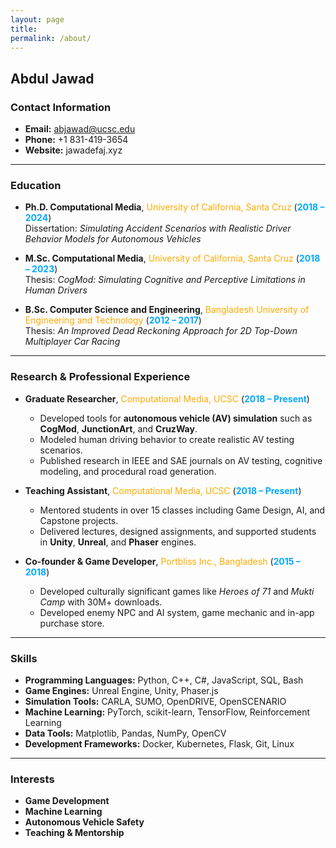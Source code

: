 ```yaml
---
layout: page
title: 
permalink: /about/
---
```


## Abdul Jawad

### Contact Information
- **Email:** abjawad@ucsc.edu  
- **Phone:** +1 831-419-3654  
- **Website:** jawadefaj.xyz  

---

### Education

- **Ph.D. Computational Media**, <span style="color: #ffaa00;">University of California, Santa Cruz</span> (<span style="color: #00aaff;"><strong>2018 – 2024</strong></span>)  
  Dissertation: *Simulating Accident Scenarios with Realistic Driver Behavior Models for Autonomous Vehicles*  

- **M.Sc. Computational Media**, <span style="color: #ffaa00;">University of California, Santa Cruz</span> (<span style="color: #00aaff;"><strong>2018 – 2023</strong></span>)  
  Thesis: *CogMod: Simulating Cognitive and Perceptive Limitations in Human Drivers*  

- **B.Sc. Computer Science and Engineering**, <span style="color: #ffaa00;">Bangladesh University of Engineering and Technology</span> (<span style="color: #00aaff;"><strong>2012 – 2017</strong></span>)  
  Thesis: *An Improved Dead Reckoning Approach for 2D Top-Down Multiplayer Car Racing*  

---

### Research & Professional Experience

- **Graduate Researcher**, <span style="color: #ffaa00;">Computational Media, UCSC</span> (<span style="color: #00aaff;"><strong>2018 – Present</strong></span>)  
  - Developed tools for **autonomous vehicle (AV) simulation** such as **CogMod**, **JunctionArt**, and **CruzWay**.  
  - Modeled human driving behavior to create realistic AV testing scenarios.  
  - Published research in IEEE and SAE journals on AV testing, cognitive modeling, and procedural road generation.  

- **Teaching Assistant**, <span style="color: #ffaa00;">Computational Media, UCSC</span> (<span style="color: #00aaff;"><strong>2018 – Present</strong></span>)  
  - Mentored students in over 15 classes including Game Design, AI, and Capstone projects.  
  - Delivered lectures, designed assignments, and supported students in **Unity**, **Unreal**, and **Phaser** engines.  

- **Co-founder & Game Developer**, <span style="color: #ffaa00;">Portbliss Inc., Bangladesh</span> (<span style="color: #00aaff;"><strong>2015 – 2018</strong></span>)  
  - Developed culturally significant games like *Heroes of 71* and *Mukti Camp* with 30M+ downloads.  
  - Developed enemy NPC and AI system, game mechanic and in-app purchase store.  

---

### Skills

- **Programming Languages:** Python, C++, C#, JavaScript, SQL, Bash  
- **Game Engines:** Unreal Engine, Unity, Phaser.js  
- **Simulation Tools:** CARLA, SUMO, OpenDRIVE, OpenSCENARIO  
- **Machine Learning:** PyTorch, scikit-learn, TensorFlow, Reinforcement Learning  
- **Data Tools:** Matplotlib, Pandas, NumPy, OpenCV  
- **Development Frameworks:** Docker, Kubernetes, Flask, Git, Linux  

---

### Interests
- **Game Development**  
- **Machine Learning**  
- **Autonomous Vehicle Safety**  
- **Teaching & Mentorship**




<!-- ## Images

![Profile Image](/images/profile.jpg "Profile Image")
![Conference Participation](/images/conference_ids.jpg "Conference Participation")
![ITSC Conference](/images/itsc.jpeg "ITSC Conference")
![Presentation at ITSC](/images/presentation_itsc.jpeg "Presentation at ITSC") -->
